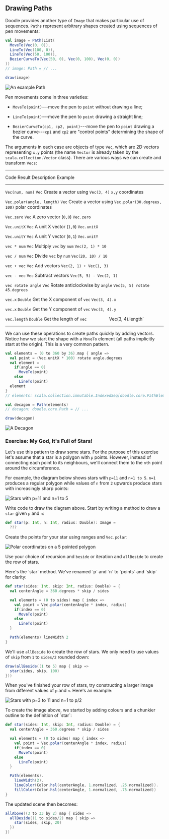 ## Drawing Paths

Doodle provides another type of `Image` that makes particular use of sequences.
`Paths` represent arbitrary shapes created using sequences of pen movements:

~~~ scala
val image = Path(List(
  MoveTo(Vec(0, 0)),
  LineTo(Vec(100, 0)),
  LineTo(Vec(50, 100)),
  BezierCurveTo(Vec(50, 0), Vec(0, 100), Vec(0, 0))
))
// image: Path = // ...

draw(image)
~~~

![An example Path](src/pages/collections/path.png)

Pen movements come in three varieties:

 -  `MoveTo(point)`---move the pen to `point` without drawing a line;

 -  `LineTo(point)`---move the pen to `point` drawing a straight line;

 -  `BezierCurveTo(cp1, cp2, point)`---move the pen to `point` drawing a bezier
    curve---`cp1` and `cp2` are "control points" determining the shape of the curve.

The arguments in each case are objects of type `Vec`, which are 2D vectors representing `x,y` points (the name `Vector` is already taken by the `scala.collection.Vector` class). There are various ways we can create and transform `Vecs`:

--------------------------------------------------------------------------------------------------------
Code                       Result    Description                     Example
-------------------------- --------- ------------------------------- -----------------------------------
`Vec(num, num)`            `Vec`     Create a vector using           `Vec(3, 4)`
                                     `x,y` coordinates

`Vec.polar(angle, length)` `Vec`     Create a vector using           `Vec.polar(30.degrees, 100)`
                                     polar coordinates

`Vec.zero`                 `Vec`     A zero vector (`0,0`)           `Vec.zero`

`Vec.unitX`                `Vec`     A unit X vector (`1,0`)         `Vec.unitX`

`Vec.unitY`                `Vec`     A unit Y vector (`0,1`)         `Vec.unitY`

`vec * num`                `Vec`     Multiply `vec` by `num`         `Vec(2, 1) * 10`

`vec / num`                `Vec`     Divide `vec` by `num`           `Vec(20, 10) / 10`

`vec + vec`                `Vec`     Add vectors                     `Vec(2, 1) + Vec(1, 3)`

`vec - vec`                `Vec`     Subtract vectors                `Vec(5, 5) - Vec(2, 1)`

`vec rotate angle`         `Vec`     Rotate anticlockwise by `angle` `Vec(5, 5) rotate 45.degrees`

`vec.x`                    `Double`  Get the X component of `vec`    `Vec(3, 4).x`

`vec.x`                    `Double`  Get the Y component of `vec`    `Vec(3, 4).y`

`vec.length`               `Double`  Get the length of `vec          `Vec(3, 4).length`

-------------------------------------------------------------------------------------------------------

We can use these operations to create paths quickly by adding vectors. Notice how we start the shape with a `MoveTo` element (all paths implicitly start at the origin). This is a very common pattern.

~~~ scala
val elements = (0 to 360 by 36).map { angle =>
  val point = (Vec.unitX * 100) rotate angle.degrees
  val element =
    if(angle == 0)
      MoveTo(point)
    else
      LineTo(point)
  element
}
// elements: scala.collection.immutable.IndexedSeq[doodle.core.PathElement] = // ...

val decagon = Path(elements)
// decagon: doodle.core.Path = // ...

draw(decagon)
~~~

![A Decagon](src/pages/collections/decagon.png)

### Exercise: My God, It's Full of Stars!

Let's use this pattern to draw some stars.
For the purpose of this exercise let's assume that a star is a polygon with `p` points.
However, instead of connecting each point to its neighbours,
we'll connect them to the `nth` point around the circumference.

For example, the diagram below shows stars with `p=11` and `n=1 to 5`.
`n=1` produces a regular polygon while
values of `n` from `2` upwards produce stars with increasingly sharp points:

![Stars with `p=11` and `n=1 to 5`](src/pages/collections/stars.png)

Write code to draw the diagram above.
Start by writing a method to draw a `star` given `p` and `n`:

~~~ scala
def star(p: Int, n: Int, radius: Double): Image =
  ???
~~~

Create the points for your star using ranges and `Vec.polar`:

![Polar coordinates on a 5 pointed polygon](src/pages/collections/polar.pdf+svg)

Use your choice of recursion and `beside` or iteration and `allBeside` to create the row of stars.

<div class="solution">
Here's the `star` method. We've renamed `p` and `n` to `points` and `skip` for clarity:

~~~ scala
def star(sides: Int, skip: Int, radius: Double) = {
  val centerAngle = 360.degrees * skip / sides

  val elements = (0 to sides) map { index =>
    val point = Vec.polar(centerAngle * index, radius)
    if(index == 0)
      MoveTo(point)
    else 
      LineTo(point)
  }

  Path(elements) lineWidth 2
}
~~~

We'll use `allBeside` to create the row of stars.
We only need to use values of `skip`
from `1` to `sides/2` rounded down:

~~~ scala
draw(allBeside((1 to 5) map { skip =>
  star(sides, skip, 100)
}))
~~~
</div>

When you've finished your row of stars,
try constructing a larger image from different values of `p` and `n`.
Here's an example:

![Stars with `p=3 to 11` and `n=1 to p/2`](src/pages/collections/stars2.png)

<div class="solution">
To create the image above, we started by adding colours
and a chunkier outline to the definition of `star`:

~~~ scala
def star(sides: Int, skip: Int, radius: Double) = {
  val centerAngle = 360.degrees * skip / sides

  val elements = (0 to sides) map { index =>
    val point = Vec.polar(centerAngle * index, radius) 
    if(index == 0)
      MoveTo(point)
    else
      LineTo(point)
  }

  Path(elements).
    lineWidth(2).
    lineColor(Color.hsl(centerAngle, 1.normalized, .25.normalized)).
    fillColor(Color.hsl(centerAngle, 1.normalized, .75.normalized))
}
~~~

The updated scene then becomes:

~~~ scala
allAbove((3 to 33 by 2) map { sides =>
  allBeside((1 to sides/2) map { skip =>
    star(sides, skip, 20)
  })
})
~~~
</div>
